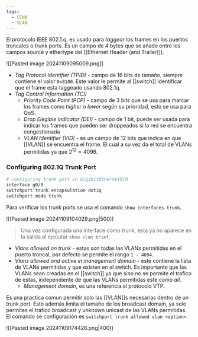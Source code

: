 ```yaml
---
tags:
  - CCNA
  - VLAN
---
```

El protocolo IEEE 802.1.q, es usado para _taggear_ los frames en los puertos troncales o trunk ports. Es un campo de 4 bytes que se añade entre los campos source y ethertype del [[Ethernet Header (and Trailer)]]. 

![[Pasted image 20241109095009.png]]
- _Tag Protocol Identifier (TPID)_ - campo de 16 bits de tamaño, siempre contiene el valor `0x8100`. Este valor le permite al [[switch]] identificar que el frame esta taggeado usando 802.1q. 
- _Tag Control Information (TCI)_ 
	- _Priority Code Point (PCP)_ - campo de 3 bits que se usa para marcar los frames como _higher_ o _lower_ según su prioridad, esto se usa para QoS. 
	- _Drop Elegible Indicator (DEI)_ - campo de 1 bit, puede ser usada para indicar los frames que pueden ser droppeados si la red se encuentra congestionada
	- _VLAN Identifier (VID)_ - es un campo de 12 bits que indica en que [[VLAN]] se encuentra el frame. El cual a su vez da el total de VLANs permitidas ya que $2^{12}=4096$. 


### Configuring 802.1Q Trunk Port

``` bash
# configuring trunk port in GigabitEthernet0/0
interface g0/0
switchport trunk encapsulation dot1q 
switchport mode trunk 
```

Para verificar los trunk ports se usa el comando `show interfaces trunk`. 

![[Pasted image 20241109104029.png|500]]
> Una vez configurada una interface como trunk, esta ya no aparece en la salida al ejecutar `show vlan brief`.

- _Vlans allowed on trunk_ - estas son todas las VLANs permitidas en el puerto troncal, por defecto se permite el rango `1 - 4094`.
- _Vlans allowed and active in management domain_ - este contiene la lista de VLANs permitidas y que existen en el switch. Es importante que las VLANs sean creadas en el [[switch]] ya que sino no se permite el trafico de estas, independiente de que las VLANs permitidas este como _all_.
	- _Management domain_, es una referencia al protocolo VTP. 

Es una practica comun permitir solo las [[VLAN]]s necesarias dentro de un trunk port. Esto además limita el tamaño de los broadcast domain, ya solo permites el trafico broadcast y unknown unicast de las VLANs permitidas. El comando se configuración es `switchport trunk allowed vlan <option>`. 

![[Pasted image 20241109174426.png|400]]


